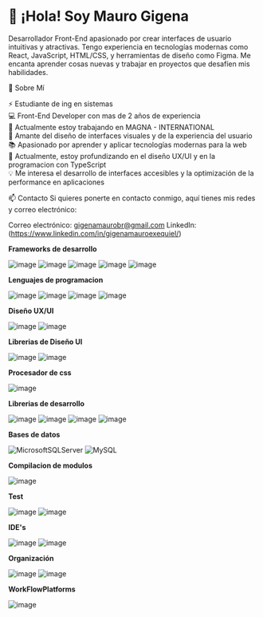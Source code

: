<h1>👋 ¡Hola! Soy Mauro Gigena </h1>

Desarrollador Front-End apasionado por crear interfaces de usuario intuitivas y atractivas. Tengo experiencia en tecnologías modernas como React, JavaScript, HTML/CSS, y herramientas de diseño como Figma. Me encanta aprender cosas nuevas y trabajar en proyectos que desafíen mis habilidades.

🚀 Sobre Mí

⚡ Estudiante de ing en sistemas  
💻 Front-End Developer con mas de 2 años de experiencia  
🔭 Actualmente estoy trabajando en MAGNA - INTERNATIONAL  
🎨 Amante del diseño de interfaces visuales y de la experiencia del usuario  
📚 Apasionado por aprender y aplicar tecnologías modernas para la web  
🌱 Actualmente, estoy profundizando en el diseño UX/UI y en la programacion con TypeScript  
💡 Me interesa el desarrollo de interfaces accesibles y la optimización de la performance en aplicaciones  

📫 Contacto
Si quieres ponerte en contacto conmigo, aquí tienes mis redes y correo electrónico:

Correo electrónico: gigenamaurobr@gmail.com
LinkedIn: (https://www.linkedin.com/in/gigenamauroexequiel/)


**Frameworks de desarrollo**  

![image](https://img.shields.io/badge/React-20232A?style=for-the-badge&logo=react&logoColor=61DAFB)
![image](https://img.shields.io/badge/next%20js-000000?style=for-the-badge&logo=nextdotjs&logoColor=white)
![image](https://img.shields.io/badge/Node%20js-339933?style=for-the-badge&logo=nodedotjs&logoColor=white)
![image](https://img.shields.io/badge/Vite-B73BFE?style=for-the-badge&logo=vite&logoColor=FFD62E)
![image](https://img.shields.io/badge/Node.js-43853D?style=for-the-badge&logo=node.js&logoColor=white)

**Lenguajes de programacion**  

![image](https://img.shields.io/badge/CSS3-1572B6?style=for-the-badge&logo=css3&logoColor=white)
![image](https://img.shields.io/badge/HTML5-E34F26?style=for-the-badge&logo=html5&logoColor=white)
![image](https://img.shields.io/badge/JavaScript-323330?style=for-the-badge&logo=javascript&logoColor=F7DF1E)
![image](https://img.shields.io/badge/TypeScript-007ACC?style=for-the-badge&logo=typescript&logoColor=white)

**Diseño UX/UI**  

![image](https://img.shields.io/badge/Adobe%20XD-470137?style=for-the-badge&logo=Adobe%20XD&logoColor=#FF61F6)
![image](https://img.shields.io/badge/Figma-F24E1E?style=for-the-badge&logo=figma&logoColor=white)

**Librerias de Diseño UI**  

![image](https://img.shields.io/badge/Bootstrap-563D7C?style=for-the-badge&logo=bootstrap&logoColor=white)
![image](https://img.shields.io/badge/Ant%20Design-1890FF?style=for-the-badge&logo=antdesign&logoColor=white)

**Procesador de css**  

![image](https://img.shields.io/badge/Sass-CC6699?style=for-the-badge&logo=sass&logoColor=white)

**Librerias de desarrollo**  

![image](https://img.shields.io/badge/React_Router-CA4245?style=for-the-badge&logo=react-router&logoColor=white)
![image](https://img.shields.io/badge/Redux-593D88?style=for-the-badge&logo=redux&logoColor=white)
![image](https://img.shields.io/badge/Socket.io-010101?&style=for-the-badge&logo=Socket.io&logoColor=white)
![image](https://img.shields.io/badge/React_Router-CA4245?style=for-the-badge&logo=react-router&logoColor=white)

**Bases de datos**  

![MicrosoftSQLServer](https://img.shields.io/badge/Microsoft%20SQL%20Server-CC2927?style=for-the-badge&logo=microsoft%20sql%20server&logoColor=white)
![MySQL](https://img.shields.io/badge/mysql-4479A1.svg?style=for-the-badge&logo=mysql&logoColor=white)  

**Compilacion de modulos**  

![image](https://img.shields.io/badge/Webpack-8DD6F9?style=for-the-badge&logo=Webpack&logoColor=white)

**Test**  

![image](https://img.shields.io/badge/Insomnia-5849be?style=for-the-badge&logo=Insomnia&logoColor=white)
![image](https://img.shields.io/badge/Postman-FF6C37?style=for-the-badge&logo=Postman&logoColor=white)

**IDE's**  

![image](https://img.shields.io/badge/VSCode-0078D4?style=for-the-badge&logo=visual%20studio%20code&logoColor=white)
![image](https://img.shields.io/badge/Atom-66595C?style=for-the-badge&logo=Atom&logoColor=white)

**Organización**  

![image](https://img.shields.io/badge/Miro-F7C922?style=for-the-badge&logo=Miro&logoColor=050036)
![image](https://img.shields.io/badge/Trello-0052CC?style=for-the-badge&logo=trello&logoColor=white)

**WorkFlowPlatforms**  

![image](https://img.shields.io/badge/Jira-0052CC?style=for-the-badge&logo=Jira&logoColor=white)

